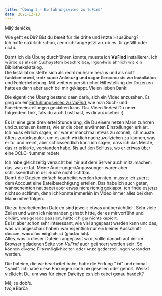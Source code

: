 ```yaml
---
title: "Übung 3 - Einführungsvideo zu VuFind"
date: 2021-12-13
---
```


Milý deníčku,

Wie geht es Dir? Bist du bereit für die dritte und letzte Hausübung? <br>
Ich hoffe natürlich schon, denn ich fange jetzt an, ob es Dir gefällt oder nicht.

Damit ich die Übung durchführen konnte, musste ich **VuFind** installieren. Ich würde es als ein Suchsystem beschreiben, irgendwie ähnlich wie ein Bibliothekskatalog. <br>
Die Installation stellte sich als recht mühsam heraus und als nicht funktionierend, trotz super Anleitung und sogar Screencasts zur Installation und Fehlerbehebung.  Mit weiterer persönlicher Hilfestellung der Dozenten hatte es dann aber auch bei mir geklappt. Vielen lieben Dank!

Die eigentliche Übung bestand dann darin, sich ein Video anzusehen. Es ging um ein [Einführungsvideo zu *VuFind*](https://www.youtube.com/watch?v=qFbW8u9UQyM&list=PL5_8_wT3JpgE5rv38PwE2ulKlgzBY389y&index=4), wie man Such- und Facetteneinstellungen gestalten kann.
Das Video findest Du unter folgendem Link, falls du auch Lust hast, es dir anzusehen :)

Es ist eine gute dreiviertel Stunde lang, die Du einem netten Mann zuhören und zuschauen kannst, wie er die oben erwähnten Einstellungen erklärt. <br>
Ich muss ehrlich sagen, mir war er manchmal etwas zu schnell, ich musste öfters zurückspulen, um es auch wirklich nachzuvollziehen zu können, was er tut und meint, aber schlussendlich kann ich sagen, dass ich das Meiste, das er erklärte, verstanden habe. Bis auf den Schluss, wo er ertwas über eine OCLC-Nummer redete. 

Ich habe gleichzeitig versucht bei mir auf dem Server auch mitzumachen; das, was er tat. Meine Änderungen/Anpassungen waren aber schlussendlich in der Suche nicht sichtbar. <br>
Damit die Dateien einfach bearbeitet werden konnten, musste ich zuerst dem Account eine Dateiberechtigung erteilen. Das habe ich auch getan, wahrscheinlich hat dabei aber etwas nicht richtig geklappt. Ich finde es jetzt nicht so schlimm, denn ich konnte immerhin im Video immer alles bei dem Mann mitverfolgen. 

Die zu bearbeitenden Dateien sind jeweils etwas unübersichtlich. Sehr viele Zeilen und wenn ich niemanden gehabt hätte, der es mir vorführt und erklärt, was gerade passiert, 
hätte ich gar nichts kapiert. <br>
Es ist aber schon sehr interessant, wie viel angepasst werden kann und das, was wir angeschaut haben,  war eigentlich nur ein kleiner Ausschnitt dessen, was alles möglich ist (glaube ich). <br>
Alles, was in diesen Dateien angepasst wird, sollte danach auf der im Browser geladenen Seite von *VuFind* auch geändert worden sein. So können diverse Filtermöglichkeiten oder 
Anzeigedarstellungen verändert werden. 

Die Dateien, die wir bearbeitet habe, hatte die Endung ".ini" und einmal ".yaml". Ich habe diese Endungen noch nie gesehen oder gehört. Weisst vielleicht Du, um was für einen 
Dateityp es sich dabei genau handelt?

Měj se dobře. <br>
tvoje Barča
